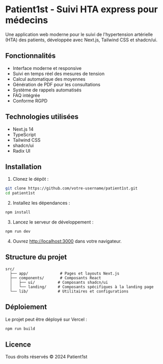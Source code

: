 # Patient1st - Suivi HTA express pour médecins

Une application web moderne pour le suivi de l'hypertension artérielle (HTA) des patients, développée avec Next.js, Tailwind CSS et shadcn/ui.

## Fonctionnalités

- Interface moderne et responsive
- Suivi en temps réel des mesures de tension
- Calcul automatique des moyennes
- Génération de PDF pour les consultations
- Système de rappels automatisés
- FAQ intégrée
- Conforme RGPD

## Technologies utilisées

- Next.js 14
- TypeScript
- Tailwind CSS
- shadcn/ui
- Radix UI

## Installation

1. Clonez le dépôt :
```bash
git clone https://github.com/votre-username/patient1st.git
cd patient1st
```

2. Installez les dépendances :
```bash
npm install
```

3. Lancez le serveur de développement :
```bash
npm run dev
```

4. Ouvrez [http://localhost:3000](http://localhost:3000) dans votre navigateur.

## Structure du projet

```
src/
  ├── app/              # Pages et layouts Next.js
  ├── components/       # Composants React
  │   ├── ui/          # Composants shadcn/ui
  │   └── landing/     # Composants spécifiques à la landing page
  └── lib/             # Utilitaires et configurations
```

## Déploiement

Le projet peut être déployé sur Vercel :

```bash
npm run build
```

## Licence

Tous droits réservés © 2024 Patient1st
